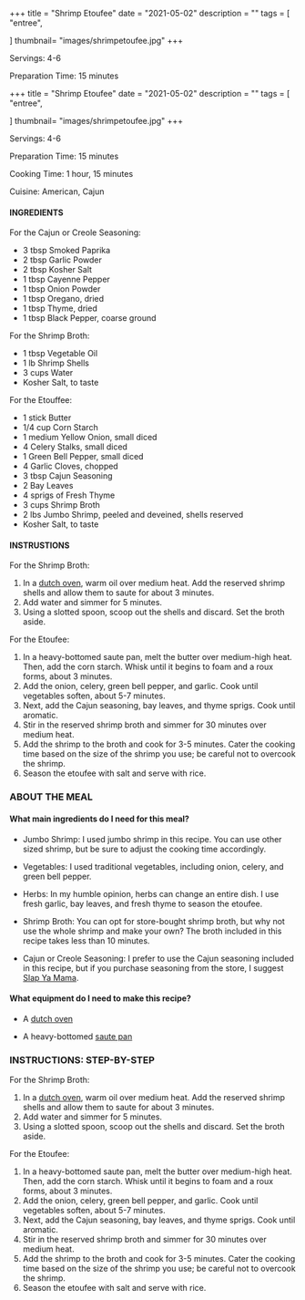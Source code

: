 +++
title = "Shrimp Etoufee"
date = "2021-05-02"
description = ""
tags = [
    "entree",
   
]
thumbnail= "images/shrimpetoufee.jpg"
+++

Servings: 4-6 <!--more-->

Preparation Time: 15 minutes 

+++
title = "Shrimp Etoufee"
date = "2021-05-02"
description = ""
tags = [
    "entree",
   
]
thumbnail= "images/shrimpetoufee.jpg"
+++

Servings: 4-6 <!--more-->

Preparation Time: 15 minutes 

Cooking Time: 1 hour, 15 minutes 

Cuisine: American, Cajun 

#### INGREDIENTS 

For the Cajun or Creole Seasoning: 

* 3 tbsp Smoked Paprika  
* 2 tbsp Garlic Powder  
* 2 tbsp Kosher Salt 
* 1 tbsp Cayenne Pepper
* 1 tbsp Onion Powder
* 1 tbsp Oregano, dried
* 1 tbsp Thyme, dried
* 1 tbsp Black Pepper, coarse ground

For the Shrimp Broth: 

* 1 tbsp Vegetable Oil
* 1 lb Shrimp Shells 
* 3 cups Water 
* Kosher Salt, to taste 

For the Etouffee: 

* 1 stick Butter 
* 1/4 cup Corn Starch 
* 1 medium Yellow Onion, small diced 
* 4 Celery Stalks, small diced 
* 1 Green Bell Pepper, small diced 
* 4 Garlic Cloves, chopped 
* 3 tbsp Cajun Seasoning 
* 2 Bay Leaves 
* 4 sprigs of Fresh Thyme 
* 3 cups Shrimp Broth 
* 2 lbs Jumbo Shrimp, peeled and deveined, shells reserved 
* Kosher Salt, to taste 
  
#### INSTRUSTIONS

For the Shrimp Broth: 

1. In a [dutch oven](https://amzn.to/3bveYK6), warm oil over medium heat. Add the reserved shrimp shells and allow them to saute for about 3 minutes.
2. Add water and simmer for 5 minutes. 
3. Using a slotted spoon, scoop out the shells and discard. Set the broth aside. 

For the Etoufee: 

1. In a heavy-bottomed saute pan, melt the butter over medium-high heat. Then, add the corn starch. Whisk until it begins to foam and a roux forms, about 3 minutes. 
2. Add the onion, celery, green bell pepper, and garlic. Cook until vegetables soften, about 5-7 minutes. 
3. Next, add the Cajun seasoning, bay leaves, and thyme sprigs. Cook until aromatic. 
4. Stir in the reserved shrimp broth and simmer for 30 minutes over medium heat. 
5. Add the shrimp to the broth and cook for 3-5 minutes. Cater the cooking time based on the size of the shrimp you use; be careful not to overcook the shrimp. 
6. Season the etoufee with salt and serve with rice. 

### ABOUT THE MEAL

#### What main ingredients do I need for this meal?

* Jumbo Shrimp: I used jumbo shrimp in this recipe. You can use other sized shrimp, but be sure to adjust the cooking time accordingly. 
 
* Vegetables: I used traditional vegetables, including onion, celery, and green bell pepper. 

* Herbs: In my humble opinion, herbs can change an entire dish. I use fresh garlic, bay leaves, and fresh thyme to season the etoufee.  

* Shrimp Broth: You can opt for store-bought shrimp broth, but why not use the whole shrimp and make your own? The broth included in this recipe takes less than 10 minutes. 

* Cajun or Creole Seasoning: I prefer to use the Cajun seasoning included in this recipe, but if you purchase seasoning from the store, I suggest [Slap Ya Mama](https://amzn.to/3w73i81). 

#### What equipment do I need to make this recipe?

* A [dutch oven](https://amzn.to/3bveYK6)

* A heavy-bottomed [saute pan](https://amzn.to/2STXJeX)

### INSTRUCTIONS: STEP-BY-STEP 

For the Shrimp Broth: 

1. In a [dutch oven](https://amzn.to/3bveYK6), warm oil over medium heat. Add the reserved shrimp shells and allow them to saute for about 3 minutes.
2. Add water and simmer for 5 minutes. 
3. Using a slotted spoon, scoop out the shells and discard. Set the broth aside. 

For the Etoufee: 

1. In a heavy-bottomed saute pan, melt the butter over medium-high heat. Then, add the corn starch. Whisk until it begins to foam and a roux forms, about 3 minutes. 
2. Add the onion, celery, green bell pepper, and garlic. Cook until vegetables soften, about 5-7 minutes. 
3. Next, add the Cajun seasoning, bay leaves, and thyme sprigs. Cook until aromatic. 
4. Stir in the reserved shrimp broth and simmer for 30 minutes over medium heat. 
5. Add the shrimp to the broth and cook for 3-5 minutes. Cater the cooking time based on the size of the shrimp you use; be careful not to overcook the shrimp. 
6. Season the etoufee with salt and serve with rice. 
